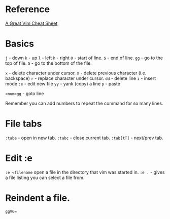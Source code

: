 # Reference
[A Great Vim Cheat Sheet](http://vimsheet.com/)
# Basics


`j` - down
`k` - up
`l` - left
`h` - right
`0` - start of line.
`$` - end of line.
`gg` - go to the top of file.
`G` - go to the bottom of the file.

`x` - delete character under cursor.
`X` - delete previous character (i.e. backspace)
`r` - replace character under cursor.
`dd` - delete line
`i` - insert mode
`:e` - edit new file
`yy` - yank (copy) a line
`p` - paste

`<num>gg` - goto line <num>

Remember you can add numbers to repeat the command for so many lines.



# File tabs
`:tabe` - open in new tab.
`:tabc` - close current tab.
`:tab[tT]` - next/prev tab.

# Edit :e
`:e <filename` open a file in the directory that vim was started in.
`:e .` - gives a file listing you can select a file from.

# Reindent a file.

`ggVG=`
